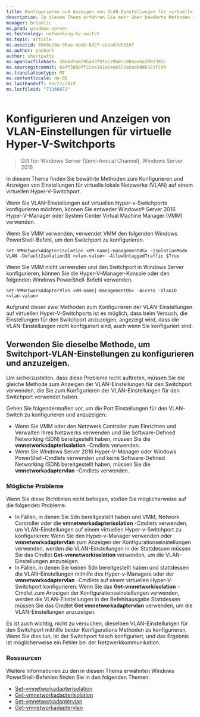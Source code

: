 ```yaml
---
title: Konfigurieren und Anzeigen von VLAN-Einstellungen für virtuelle Hyper-V-Switchports
description: In diesem Thema erfahren Sie mehr über bewährte Methoden zum Konfigurieren und Anzeigen von Einstellungen für virtuelle lokale Netzwerke (VLAN) auf einem virtuellen Hyper-V-Switchport in Windows Server 2016.
manager: brianlic
ms.prod: windows-server
ms.technology: networking-hv-switch
ms.topic: article
ms.assetid: 69e0e28a-98ae-4ade-bd27-ce2ad7eb310f
ms.author: pashort
author: shortpatti
ms.openlocfilehash: 28abdfe8295ad3f9fac29b8cc80aeebe2992392c
ms.sourcegitcommit: 6aff3d88ff22ea141a6ea6572a5ad8dd6321f199
ms.translationtype: MT
ms.contentlocale: de-DE
ms.lasthandoff: 09/27/2019
ms.locfileid: "71366872"
---
```

# <a name="configure-and-view-vlan-settings-on-hyper-v-virtual-switch-ports"></a>Konfigurieren und Anzeigen von VLAN-Einstellungen für virtuelle Hyper-V-Switchports

>Gilt für: Windows Server (Semi-Annual Channel), Windows Server 2016

In diesem Thema finden Sie bewährte Methoden zum Konfigurieren und Anzeigen von Einstellungen für virtuelle lokale Netzwerke (VLAN) auf einem virtuellen Hyper-V-Switchport.

Wenn Sie VLAN-Einstellungen auf virtuellen Hyper-v-Switchports konfigurieren möchten, können Sie entweder Windows&reg; Server 2016 Hyper-V-Manager oder System Center Virtual Machine Manager (VMM) verwenden.

Wenn Sie VMM verwenden, verwendet VMM den folgenden Windows PowerShell-Befehl, um den Switchport zu konfigurieren.

```
Set-VMNetworkAdapterIsolation <VM-name|-managementOS> -IsolationMode VLAN -DefaultIsolationID <vlan-value> -AllowUntaggedTraffic $True
```
Wenn Sie VMM nicht verwenden und den Switchport in Windows Server konfigurieren, können Sie die Hyper-V-Manager-Konsole oder den folgenden Windows PowerShell-Befehl verwenden.
```
Set-VMNetworkAdapterVlan <VM-name|-managementOS> -Access -VlanID <vlan-value>
```

Aufgrund dieser zwei Methoden zum Konfigurieren der VLAN-Einstellungen auf virtuellen Hyper-V-Switchports ist es möglich, dass beim Versuch, die Einstellungen für den Switchport anzuzeigen, angezeigt wird, dass die VLAN-Einstellungen nicht konfiguriert sind, auch wenn Sie konfiguriert sind.

## <a name="use-the-same-method-to-configure-and-view-switch-port-vlan-settings"></a>Verwenden Sie dieselbe Methode, um Switchport-VLAN-Einstellungen zu konfigurieren und anzuzeigen.

Um sicherzustellen, dass diese Probleme nicht auftreten, müssen Sie die gleiche Methode zum Anzeigen der VLAN-Einstellungen für den Switchport verwenden, die Sie zum Konfigurieren der VLAN-Einstellungen für den Switchport verwendet haben.

Gehen Sie folgendermaßen vor, um die Port Einstellungen für den VLAN-Switch zu konfigurieren und anzuzeigen:

- Wenn Sie VMM oder den Netzwerk Controller zum Einrichten und Verwalten Ihres Netzwerks verwenden und Sie Software-Defined Networking (SDN) bereitgestellt haben, müssen Sie die **vmnetworkadapterisolation** -Cmdlets verwenden. 
- Wenn Sie Windows Server 2016 Hyper-V-Manager oder Windows PowerShell-Cmdlets verwenden und keine Software-Defined Networking (SDN) bereitgestellt haben, müssen Sie die **vmnetworkadaptervlan** -Cmdlets verwenden.

### <a name="possible-issues"></a>Mögliche Probleme

Wenn Sie diese Richtlinien nicht befolgen, stoßen Sie möglicherweise auf die folgenden Probleme.

- In Fällen, in denen Sie Sdn bereitgestellt haben und VMM, Network Controller oder die **vmnetworkadapterisolation** -Cmdlets verwenden, um VLAN-Einstellungen auf einem virtuellen Hyper-v-Switchport zu konfigurieren: Wenn Sie den Hyper-v-Manager verwenden oder **vmnetworkadaptervlan** zum Anzeigen der Konfigurationseinstellungen verwenden, werden die VLAN-Einstellungen in der Stattdessen müssen Sie das Cmdlet **Get-vmnetworkisolation** verwenden, um die VLAN-Einstellungen anzuzeigen.
- In Fällen, in denen Sie keinen Sdn bereitgestellt haben und stattdessen die VLAN-Einstellungen mithilfe des Hyper-v-Managers oder der **vmnetworkadaptervlan** -Cmdlets auf einem virtuellen Hyper-V-Switchport konfigurieren: Wenn Sie das **Get-vmnetworkisolation** -Cmdlet zum Anzeigen der Konfigurationseinstellungen verwenden, werden die VLAN-Einstellungen in der Befehlsausgabe Stattdessen müssen Sie das Cmdlet **Get vmnetworkadaptervlan** verwenden, um die VLAN-Einstellungen anzuzeigen.

Es ist auch wichtig, nicht zu versuchen, dieselben VLAN-Einstellungen für den Switchport mithilfe beider Konfigurations Methoden zu konfigurieren. Wenn Sie dies tun, ist der Switchport falsch konfiguriert, und das Ergebnis ist möglicherweise ein Fehler bei der Netzwerkkommunikation.

### <a name="resources"></a>Ressourcen

Weitere Informationen zu den in diesem Thema erwähnten Windows PowerShell-Befehlen finden Sie in den folgenden Themen:

- [Set-vmnetworkadapterisolation](https://technet.microsoft.com/library/dn464283.aspx)
- [Get-vmnetworkadapterisolation](https://technet.microsoft.com/library/dn464277.aspx)
- [Set-vmnetworkadaptervlan](https://technet.microsoft.com/library/hh848475.aspx)
- [Get-vmnetworkadaptervlan](https://technet.microsoft.com/library/hh848516.aspx)





